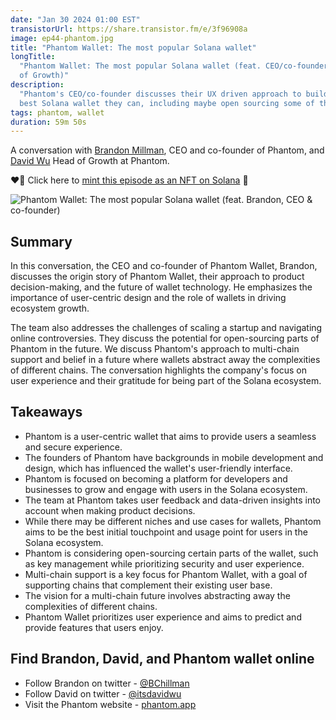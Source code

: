 ```yaml
---
date: "Jan 30 2024 01:00 EST"
transistorUrl: https://share.transistor.fm/e/3f96908a
image: ep44-phantom.jpg
title: "Phantom Wallet: The most popular Solana wallet"
longTitle:
  "Phantom Wallet: The most popular Solana wallet (feat. CEO/co-founder & Head
  of Growth)"
description:
  "Phantom's CEO/co-founder discusses their UX driven approach to building the
  best Solana wallet they can, including maybe open sourcing some of the wallet."
tags: phantom, wallet
duration: 59m 50s
---
```


A conversation with [Brandon Millman](https://twitter.com/BChillman), CEO and
co-founder of Phantom, and [David Wu](https://twitter.com/itsdavidwu) Head of
Growth at Phantom.

❤️‍🔥 Click here to
[mint this episode as an NFT on Solana](https://solfate.link/mint44) 💪

![Phantom Wallet: The most popular Solana wallet (feat. Brandon, CEO & co-founder)](/content/media/podcast/episodes/ep44-phantom.jpg)

## Summary

In this conversation, the CEO and co-founder of Phantom Wallet, Brandon,
discusses the origin story of Phantom Wallet, their approach to product
decision-making, and the future of wallet technology. He emphasizes the
importance of user-centric design and the role of wallets in driving ecosystem
growth.

The team also addresses the challenges of scaling a startup and navigating
online controversies. They discuss the potential for open-sourcing parts of
Phantom in the future. We discuss Phantom's approach to multi-chain support and
belief in a future where wallets abstract away the complexities of different
chains. The conversation highlights the company's focus on user experience and
their gratitude for being part of the Solana ecosystem.

## Takeaways

- Phantom is a user-centric wallet that aims to provide users a seamless and
  secure experience.
- The founders of Phantom have backgrounds in mobile development and design,
  which has influenced the wallet's user-friendly interface.
- Phantom is focused on becoming a platform for developers and businesses to
  grow and engage with users in the Solana ecosystem.
- The team at Phantom takes user feedback and data-driven insights into account
  when making product decisions.
- While there may be different niches and use cases for wallets, Phantom aims to
  be the best initial touchpoint and usage point for users in the Solana
  ecosystem.
- Phantom is considering open-sourcing certain parts of the wallet, such as key
  management while prioritizing security and user experience.
- Multi-chain support is a key focus for Phantom Wallet, with a goal of
  supporting chains that complement their existing user base.
- The vision for a multi-chain future involves abstracting away the complexities
  of different chains.
- Phantom Wallet prioritizes user experience and aims to predict and provide
  features that users enjoy.

## Find Brandon, David, and Phantom wallet online

- Follow Brandon on twitter - [@BChillman](https://twitter.com/BChillman)
- Follow David on twitter - [@itsdavidwu](https://twitter.com/itsdavidwu)
- Visit the Phantom website - [phantom.app](https://phantom.app)
